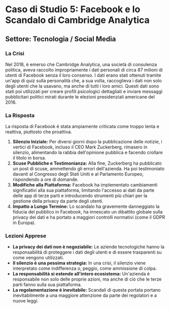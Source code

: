 # Caso di Studio 5: Facebook e lo Scandalo di Cambridge Analytica

## Settore: Tecnologia / Social Media

### La Crisi

Nel 2018, è emerso che Cambridge Analytica, una società di consulenza politica, aveva raccolto impropriamente i dati personali di circa 87 milioni di utenti di Facebook senza il loro consenso. I dati erano stati ottenuti tramite un'app di quiz sulla personalità che, a sua volta, raccoglieva i dati non solo degli utenti che la usavano, ma anche di tutti i loro amici. Questi dati sono stati poi utilizzati per creare profili psicologici dettagliati e inviare messaggi pubblicitari politici mirati durante le elezioni presidenziali americane del 2016.

### La Risposta

La risposta di Facebook è stata ampiamente criticata come troppo lenta e reattiva, piuttosto che proattiva.

1.  **Silenzio Iniziale:** Per diversi giorni dopo la pubblicazione delle notizie, i vertici di Facebook, incluso il CEO Mark Zuckerberg, rimasero in silenzio, alimentando la rabbia dell'opinione pubblica e facendo crollare il titolo in borsa.
2.  **Scuse Pubbliche e Testimonianza:** Alla fine, Zuckerberg ha pubblicato un post di scuse, ammettendo gli errori dell'azienda. Ha poi testimoniato davanti al Congresso degli Stati Uniti e al Parlamento Europeo, rispondendo a ore di domande.
3.  **Modifiche alla Piattaforma:** Facebook ha implementato cambiamenti significativi alla sua piattaforma, limitando l'accesso ai dati da parte delle app di terze parti e introducendo strumenti più chiari per la gestione della privacy da parte degli utenti.
4.  **Impatto a Lungo Termine:** Lo scandalo ha gravemente danneggiato la fiducia del pubblico in Facebook, ha innescato un dibattito globale sulla privacy dei dati e ha portato a maggiori controlli normativi (come il GDPR in Europa).

### Lezioni Apprese

*   **La privacy dei dati non è negoziabile:** Le aziende tecnologiche hanno la responsabilità di proteggere i dati degli utenti e di essere trasparenti su come vengono utilizzati.
*   **Il silenzio è una pessima strategia:** In una crisi, il silenzio viene interpretato come indifferenza o, peggio, come ammissione di colpa.
*   **La responsabilità si estende all'intero ecosistema:** Un'azienda è responsabile non solo delle proprie azioni, ma anche di ciò che le terze parti fanno sulla sua piattaforma.
*   **La regolamentazione è inevitabile:** Scandali di questa portata portano inevitabilmente a una maggiore attenzione da parte dei regolatori e a nuove leggi.
